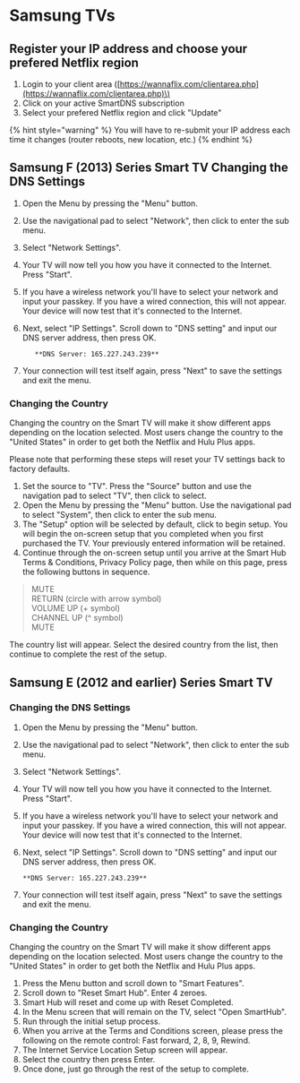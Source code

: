 # Samsung TVs

## Register your IP address and choose your prefered Netflix region

1. Login to your client area \([https://wannaflix.com/clientarea.php](https://wannaflix.com/clientarea.php)\)
2. Click on your active SmartDNS subscription
3. Select your prefered Netflix region and click "Update"

{% hint style="warning" %}
You will have to re-submit your IP address each time it changes \(router reboots, new location, etc.\)
{% endhint %}

## Samsung F \(2013\) Series Smart TV Changing the DNS Settings

1. Open the Menu by pressing the "Menu" button.
2. Use the navigational pad to select "Network", then click to enter the sub menu.
3. Select "Network Settings".
4. Your TV will now tell you how you have it connected to the Internet. Press "Start".
5. If you have a wireless network you'll have to select your network and input your passkey. If you have a wired connection, this will not appear. Your device will now test that it's connected to the Internet.
6. Next, select "IP Settings". Scroll down to "DNS setting" and input our DNS server address, then press OK.

          **DNS Server: 165.227.243.239**

7. Your connection will test itself again, press "Next" to save the settings and exit the menu.

### Changing the Country

Changing the country on the Smart TV will make it show different apps depending on the location selected. Most users change the country to the "United States" in order to get both the Netflix and Hulu Plus apps.  
  
Please note that performing these steps will reset your TV settings back to factory defaults.  


1. Set the source to "TV". Press the "Source" button and use the navigation pad to select "TV", then click to select.
2. Open the Menu by pressing the "Menu" button. Use the navigational pad to select "System", then click to enter the sub menu.
3. The "Setup" option will be selected by default, click to begin setup. You will begin the on-screen setup that you completed when you first purchased the TV. Your previously entered information will be retained.
4. Continue through the on-screen setup until you arrive at the Smart Hub Terms & Conditions, Privacy Policy page, then while on this page, press the following buttons in sequence.

> MUTE  
> RETURN \(circle with arrow symbol\)  
> VOLUME UP \(+ symbol\)  
> CHANNEL UP \(^ symbol\)  
> MUTE

The country list will appear. Select the desired country from the list, then continue to complete the rest of the setup.

## Samsung E \(2012 and earlier\) Series Smart TV

###  Changing the DNS Settings

1. Open the Menu by pressing the "Menu" button.
2. Use the navigational pad to select "Network", then click to enter the sub menu.
3. Select "Network Settings".
4. Your TV will now tell you how you have it connected to the Internet. Press "Start".
5. If you have a wireless network you'll have to select your network and input your passkey. If you have a wired connection, this will not appear. Your device will now test that it's connected to the Internet.
6. Next, select "IP Settings". Scroll down to "DNS setting" and input our DNS server address, then press OK.    

       **DNS Server: 165.227.243.239**

7. Your connection will test itself again, press "Next" to save the settings and exit the menu.

### Changing the Country

Changing the country on the Smart TV will make it show different apps depending on the location selected. Most users change the country to the "United States" in order to get both the Netflix and Hulu Plus apps.

1. Press the Menu button and scroll down to "Smart Features".
2. Scroll down to "Reset Smart Hub". Enter 4 zeroes.
3. Smart Hub will reset and come up with Reset Completed.
4. In the Menu screen that will remain on the TV, select "Open SmartHub".
5. Run through the initial setup process.
6. When you arrive at the Terms and Conditions screen, please press the following on the remote control: Fast forward, 2, 8, 9, Rewind.
7. The Internet Service Location Setup screen will appear.
8. Select the country then press Enter.
9. Once done, just go through the rest of the setup to complete.


